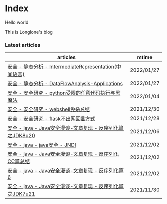 # Index

Hello world

This is Longlone's blog

### Latest articles
| articles | mtime |
|  ----    | ----  |
|[安全 - 静态分析 - IntermediateRepresentation(中间语言)](安全/静态分析/IntermediateRepresentation(中间语言).md)|2022/01/27|
|[安全 - 静态分析 - DataFlowAnalysis-Applications](安全/静态分析/DataFlowAnalysis-Applications.md)|2022/01/27|
|[安全 - 安全研究 - python受限的任意代码执行与黑魔法](安全/安全研究/python受限的任意代码执行与黑魔法.md)|2022/01/04|
|[安全 - 安全研究 - webshell免杀总结](安全/安全研究/webshell免杀总结.md)|2021/12/30|
|[安全 - 安全研究 - flask不出网回显方式](安全/安全研究/flask不出网回显方式.md)|2021/12/28|
|[安全 - java - Java安全漫谈-文章复现 - 反序列化篇之JDK8u20](安全/java/Java安全漫谈-文章复现/反序列化篇之JDK8u20.md)|2021/12/06|
|[安全 - java - java安全 - JNDI](安全/java/java安全/JNDI.md)|2021/12/02|
|[安全 - java - Java安全漫谈-文章复现 - 反序列化CC篇总结](安全/java/Java安全漫谈-文章复现/反序列化CC篇总结.md)|2021/12/02|
|[安全 - java - Java安全漫谈-文章复现 - 反序列化篇6](安全/java/Java安全漫谈-文章复现/反序列化篇6.md)|2021/12/02|
|[安全 - java - Java安全漫谈-文章复现 - 反序列化篇之JDK7u21](安全/java/Java安全漫谈-文章复现/反序列化篇之JDK7u21.md)|2021/11/30|

